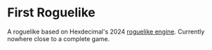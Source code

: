 # First Roguelike

A roguelike based on Hexdecimal's 2024 [roguelike engine](https://github.com/HexDecimal/roguelikedev-tutorial-engine-2024). Currently nowhere close to a complete game.
